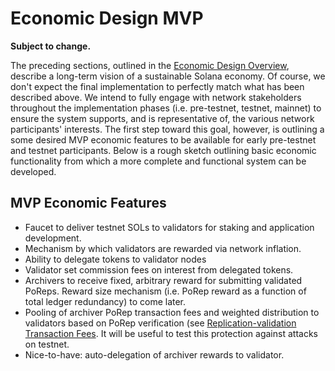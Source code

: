 # Economic Design MVP

**Subject to change.**

The preceding sections, outlined in the [Economic Design Overview](../README.md), describe a long-term vision of a sustainable Solana economy. Of course, we don't expect the final implementation to perfectly match what has been described above. We intend to fully engage with network stakeholders throughout the implementation phases \(i.e. pre-testnet, testnet, mainnet\) to ensure the system supports, and is representative of, the various network participants' interests. The first step toward this goal, however, is outlining a some desired MVP economic features to be available for early pre-testnet and testnet participants. Below is a rough sketch outlining basic economic functionality from which a more complete and functional system can be developed.

## MVP Economic Features

* Faucet to deliver testnet SOLs to validators for staking and application development.
* Mechanism by which validators are rewarded via network inflation.
* Ability to delegate tokens to validator nodes
* Validator set commission fees on interest from delegated tokens.
* Archivers to receive fixed, arbitrary reward for submitting validated PoReps. Reward size mechanism \(i.e. PoRep reward as a function of total ledger redundancy\) to come later.
* Pooling of archiver PoRep transaction fees and weighted distribution to validators based on PoRep verification \(see [Replication-validation Transaction Fees](ed_validation_client_economics/ed_vce_replication_validation_transaction_fees.md). It will be useful to test this protection against attacks on testnet.
* Nice-to-have: auto-delegation of archiver rewards to validator.

